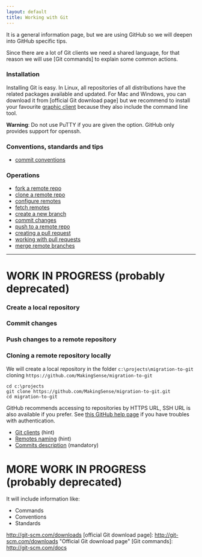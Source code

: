 ```yaml
---
layout: default
title: Working with Git
---
```


It is a general information page, but we are using GitHub so we will deepen
into GitHub specific tips.

Since there are a lot of Git clients we need a shared language, for that reason
we will use [Git commands] to explain some common actions.

### Installation

Installing Git is easy. In Linux, all repositories of all distributions have the 
related packages available and updated. For Mac and Windows, you can download it 
from [official Git download page] but we recommend to install your favourite 
[graphic client](git-clients.html) because they also include the command line 
tool.

**Warning**: Do not use PuTTY if you are given the option. GitHub only provides 
support for openssh.

### Conventions, standards and tips

* [commit conventions]

[commit conventions]: /migration-to-git/3-working-with-git/commit-conventions.html

### Operations

<!-- it is pending to sort this -->

* [fork a remote repo]
* [clone a remote repo]
* [configure remotes]
* [fetch remotes]
* [create a new branch]
* [commit changes]
* [push to a remote repo]
* [creating a pull request]
* [working with pull requests]
* [merge remote branches]


[fork a remote repo]: /migration-to-git/3-working-with-git/fork-a-repo.html
[clone a remote repo]: /migration-to-git/3-working-with-git/clone-remote-repo.html
[configure remotes]: /migration-to-git/3-working-with-git/configure-remotes.html
[fetch remotes]: /migration-to-git/3-working-with-git/fetch-remotes.html
[create a new branch]: /migration-to-git/3-working-with-git/create-a-new-branch.html
[commit changes]: /migration-to-git/3-working-with-git/commit-changes.html
[push to a remote repo]: /migration-to-git/3-working-with-git/push-to-a-remote-repo.html
[creating a pull request]: /migration-to-git/3-working-with-git/creating-a-pull-request.html
[working with pull requests]: /migration-to-git/3-working-with-git/working-with-pull-requests.html
[merge remote branches]: /migration-to-git/3-working-with-git/merge-remote-branches.html

---

# WORK IN PROGRESS (probably deprecated)

### Create a local repository

### Commit changes

### Push changes to a remote repository

### Cloning a remote repository locally

We will create a local repository in the folder `c:\projects\migration-to-git` 
cloning `https://github.com/MakingSense/migration-to-git`

    cd c:\projects 
	git clone https://github.com/MakingSense/migration-to-git.git
	cd migration-to-git

GitHub recommends accessing to repositories by HTTPS URL, SSH URL is also 
available if you prefer. See [this GitHub help page][remote-url-help] if you 
have troubles with authentication.  


* [Git clients](git-clients.html) (hint)
* [Remotes naming](remotes-naming.html) (hint)
* [Commits description](commits-description.html) (mandatory)


# MORE WORK IN PROGRESS (probably deprecated)

It will include information like:
* Commands
* Conventions
* Standards




[remote-url-help]: https://help.github.com/articles/which-remote-url-should-i-use "Which remote URL should I use?"
http://git-scm.com/downloads
[official Git download page]: http://git-scm.com/downloads "Official Git download page"
[Git commands]: http://git-scm.com/docs
